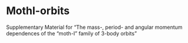 # MothI-orbits
Supplementary Material for “The mass-, period- and angular momentum dependences of the “moth-I” family of 3-body orbits”
